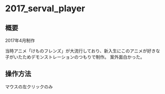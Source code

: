 # 2017_serval_player

## 概要
2017年4月制作

当時アニメ「けものフレンズ」が大流行しており、新入生にこのアニメが好きな子がいたためデモンストレーションのつもりで制作。
案外面白かった。

## 操作方法
マウスの左クリックのみ
